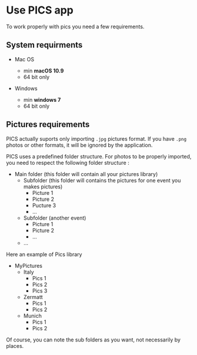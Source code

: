 # Use PICS app

To work properly with pics you need a few requirements.

## System requirments

* Mac OS
  * min **macOS 10.9**
  * 64 bit only

* Windows
  * min **windows 7**
  * 64 bit only

## Pictures requirements

PICS actually suports only importing `.jpg` pictures format. If you have `.png` photos or other formats, it will be ignored by the application.

PICS uses a predefined folder structure. For photos to be properly imported, you need to respect the following folder structure :

* Main folder (this folder will contain all your pictures library)
  * Subfolder (this folder will contains the pictures for one event you makes pictures)
    * Picture 1
    * Picture 2
    * Pucture 3
    * ...
  * Subfolder (another event)
    * Picture 1
    * Picture 2
    * ...
  * ...

Here an example of Pics library

* MyPictures
  * Italy
    * Pics 1
    * Pics 2
    * Pics 3
  * Zermatt
    * Pics 1
    * Pics 2
  * Munich
    * Pics 1
    * Pics 2

Of course, you can note the sub folders as you want, not necessarily by places.
